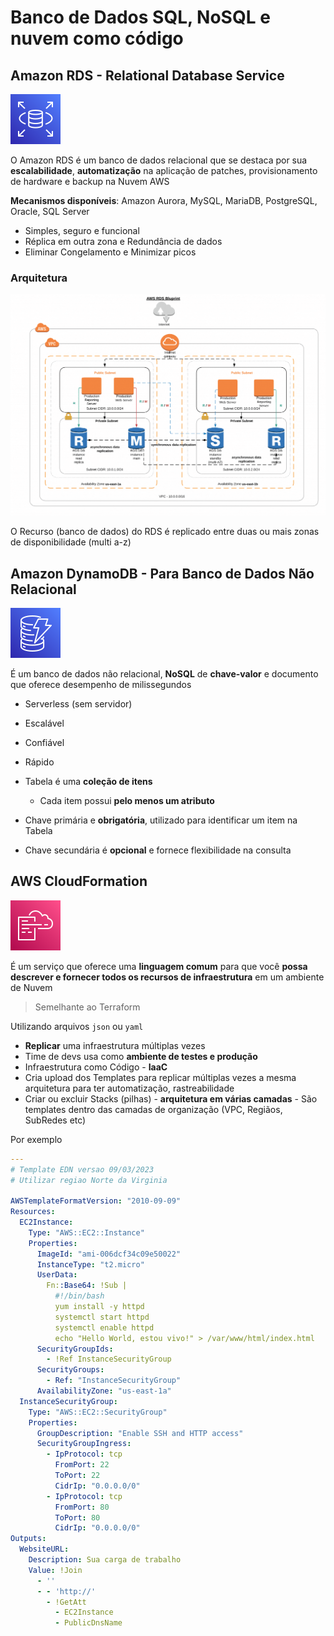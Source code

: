 # Banco de Dados SQL, NoSQL e nuvem como código

## Amazon RDS - Relational Database Service

![Amazon RDS](images/svg/database/rds.svg)

O Amazon RDS é um banco de dados relacional que se destaca  por sua **escalabilidade**, **automatização** na aplicação de patches, provisionamento de hardware e backup na Nuvem AWS

**Mecanismos disponíveis**: Amazon Aurora, MySQL, MariaDB, PostgreSQL, Oracle, SQL Server

- Simples, seguro e funcional
- Réplica em outra zona e Redundância de dados
- Eliminar Congelamento e Minimizar picos

### Arquitetura

![Arquitetura de VPC](images/aws-rds.png)

O Recurso (banco de dados) do RDS é replicado entre duas ou mais zonas de disponibilidade (multi a-z)

## Amazon DynamoDB - Para Banco de Dados Não Relacional

![Amazon DynamoDB](images/svg/database/dynamodb.svg)

É um banco de dados não relacional, **NoSQL** de **chave-valor** e documento que oferece desempenho de milissegundos

- Serverless (sem servidor)
- Escalável
- Confiável
- Rápido

- Tabela é uma **coleção de itens**
  - Cada item possui **pelo menos um atributo**
- Chave primária e **obrigatória**, utilizado para identificar um item na Tabela
- Chave secundária é **opcional** e fornece flexibilidade na consulta

## AWS CloudFormation

![Cloud Formation](images/svg/management_governance/cloudformation.svg)

É um serviço que oferece uma **linguagem comum** para que você **possa descrever e fornecer todos os recursos de infraestrutura** em um ambiente de Nuvem

> Semelhante ao Terraform

Utilizando arquivos `json` ou `yaml`

- **Replicar** uma infraestrutura múltiplas vezes
- Time de devs usa como **ambiente de testes e produção**
- Infraestrutura como Código - **IaaC**
- Cria upload dos Templates para replicar múltiplas vezes a mesma arquitetura para ter automatização, rastreabilidade
- Criar ou excluir Stacks (pilhas) - **arquitetura em várias camadas** - São templates dentro das camadas de organização (VPC, Regiãos, SubRedes etc)

Por exemplo

```yaml
---
# Template EDN versao 09/03/2023
# Utilizar regiao Norte da Virginia

AWSTemplateFormatVersion: "2010-09-09"
Resources:
  EC2Instance:
    Type: "AWS::EC2::Instance"
    Properties:
      ImageId: "ami-006dcf34c09e50022"
      InstanceType: "t2.micro"
      UserData:
        Fn::Base64: !Sub |
          #!/bin/bash
          yum install -y httpd
          systemctl start httpd
          systemctl enable httpd
          echo "Hello World, estou vivo!" > /var/www/html/index.html
      SecurityGroupIds:
        - !Ref InstanceSecurityGroup
      SecurityGroups:
        - Ref: "InstanceSecurityGroup"
      AvailabilityZone: "us-east-1a"
  InstanceSecurityGroup:
    Type: "AWS::EC2::SecurityGroup"
    Properties:
      GroupDescription: "Enable SSH and HTTP access"
      SecurityGroupIngress:
        - IpProtocol: tcp
          FromPort: 22
          ToPort: 22
          CidrIp: "0.0.0.0/0"
        - IpProtocol: tcp
          FromPort: 80
          ToPort: 80
          CidrIp: "0.0.0.0/0"
Outputs:
  WebsiteURL:
    Description: Sua carga de trabalho
    Value: !Join
      - ''
      - - 'http://'
        - !GetAtt
          - EC2Instance
          - PublicDnsName
```
